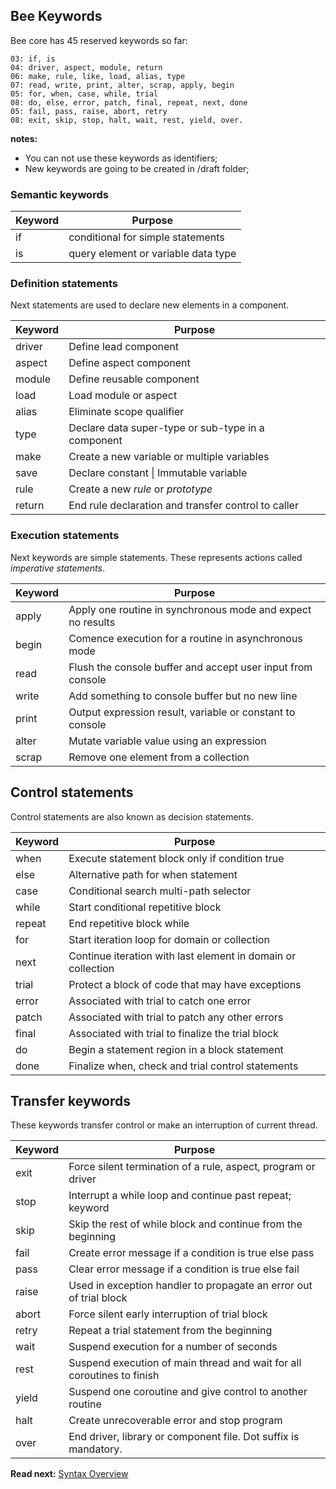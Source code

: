 ## Bee Keywords

Bee core has 45 reserved keywords so far: 

```
03: if, is
04: driver, aspect, module, return
06: make, rule, like, load, alias, type
07: read, write, print, alter, scrap, apply, begin
05: for, when, case, while, trial
08: do, else, error, patch, final, repeat, next, done 
05: fail, pass, raise, abort, retry
08: exit, skip, stop, halt, wait, rest, yield, over.
```

**notes:** 

* You can not use these keywords as identifiers;
* New keywords are going to be created in /draft folder;

### Semantic keywords

| Keyword  | Purpose
|----------|--------------------------------------------------------------
| if       | conditional for simple statements
| is       | query element or variable data type

### Definition statements

Next statements are used to declare new elements in a component.

| Keyword  | Purpose
|----------|-------------------------------------------------------------------
| driver   | Define lead component
| aspect   | Define aspect component
| module   | Define reusable component
| load     | Load module or aspect
| alias    | Eliminate scope qualifier
| type     | Declare data super-type or sub-type in a component
| make     | Create a new variable or multiple variables
| save     | Declare constant \| Immutable variable
| rule     | Create a new _rule_ or _prototype_
| return   | End rule declaration and transfer control to caller


### Execution statements

Next keywords are simple statements. These represents actions called _imperative statements_.

| Keyword  | Purpose
|----------|-------------------------------------------------------------
| apply    | Apply one routine in synchronous mode and expect no results
| begin    | Comence execution for a routine in asynchronous mode
| read     | Flush the console buffer and accept user input from console 
| write    | Add something to console buffer but no new line 
| print    | Output expression result, variable or constant to console 
| alter    | Mutate variable value using an expression
| scrap    | Remove one element from a collection

## Control statements

Control statements are also known as decision statements.

| Keyword  | Purpose
|----------|------------------------------------------------------------
| when     | Execute statement block only if condition true
| else     | Alternative path for when statement
| case     | Conditional search multi-path selector
| while    | Start conditional repetitive block
| repeat   | End repetitive block while
| for      | Start iteration loop for domain or collection
| next     | Continue iteration with last element in domain or collection
| trial    | Protect a block of code that may have exceptions
| error    | Associated with trial to catch one error
| patch    | Associated with trial to patch any other errors
| final    | Associated with trial to finalize the trial block
| do       | Begin a statement region in a block statement
| done     | Finalize when, check and trial control statements


## Transfer keywords

These keywords transfer control or make an interruption of current thread. 

| Keyword  | Purpose
|----------|--------------------------------------------------------------------
| exit     | Force silent termination of a rule, aspect, program or driver
| stop     | Interrupt a while loop and continue past repeat; keyword
| skip     | Skip the rest of while block and continue from the beginning
| fail     | Create error message if a condition is true else pass
| pass     | Clear error message if a condition is true else fail
| raise    | Used in exception handler to propagate an error out of trial block
| abort    | Force silent early interruption of trial block
| retry    | Repeat a trial statement from the beginning
| wait     | Suspend execution for a number of seconds
| rest     | Suspend execution of main thread and wait for all coroutines to finish
| yield    | Suspend one coroutine and give control to another routine
| halt     | Create unrecoverable error and stop program
| over     | End driver, library or component file. Dot suffix is mandatory.

**Read next:** [Syntax Overview](overview.md)